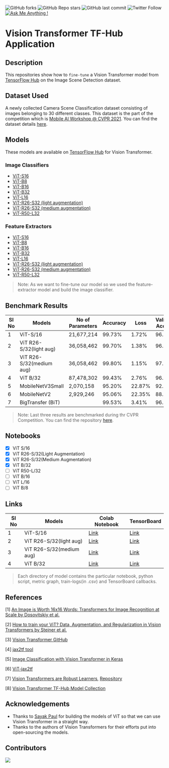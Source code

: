 ![GitHub forks](https://img.shields.io/github/forks/sayannath/ViT-TF-Hub-Application?style=for-the-badge)
![GitHub Repo stars](https://img.shields.io/github/stars/sayannath/ViT-TF-Hub-Application?style=for-the-badge)
![GitHub last commit](https://img.shields.io/github/last-commit/sayannath/ViT-TF-Hub-Application?style=for-the-badge)
![Twitter Follow](https://img.shields.io/twitter/follow/sayannath2350?style=for-the-badge)
[![Ask Me Anything !](https://img.shields.io/badge/Ask%20me-anything-1abc9c.svg?style=for-the-badge)](https://gitHub.com/sayannath)

# Vision Transformer TF-Hub Application

## Description
This repositories show how to `fine-tune` a Vision Transformer model from [TensorFlow Hub](https://www.tfhub.dev) on the Image Scene Detection dataset.

## Dataset Used
A newly collected Camera Scene Classification dataset consisting of images belonging to 30 different classes. This dataset is the part of the competition which is [Mobile AI Workshop @ CVPR 2021](https://competitions.codalab.org/competitions/28113).
You can find the dataset details [here](https://competitions.codalab.org/competitions/28113#participate).

## Models

These models are available on [TensorFlow Hub](https://www.tfhub.dev) for Vision Transformer.

### Image Classifiers

* [ViT-S16](https://tfhub.dev/sayakpaul/vit_s16_classification/1)
* [ViT-B8](https://tfhub.dev/sayakpaul/vit_b8_classification/1)
* [ViT-B16](https://tfhub.dev/sayakpaul/vit_b16_classification/1)
* [ViT-B32](https://tfhub.dev/sayakpaul/vit_b32_classification/1)
* [ViT-L16](https://tfhub.dev/sayakpaul/vit_l16_classification/1)
* [ViT-R26-S32 (light augmentation)](https://tfhub.dev/sayakpaul/vit_r26_s32_lightaug_classification/1)
* [ViT-R26-S32 (medium augmentation)](https://tfhub.dev/sayakpaul/vit_r26_s32_medaug_classification/1)
* [ViT-R50-L32](https://tfhub.dev/sayakpaul/vit_r50_l32_classification/1)

### Feature Extractors

* [ViT-S16](https://tfhub.dev/sayakpaul/vit_s16_fe/1)
* [ViT-B8](https://tfhub.dev/sayakpaul/vit_b8_fe/1)
* [ViT-B16](https://tfhub.dev/sayakpaul/vit_b16_fe/1)
* [ViT-B32](https://tfhub.dev/sayakpaul/vit_b32_fe/1)
* [ViT-L16](https://tfhub.dev/sayakpaul/vit_l16_fe/1)
* [ViT-R26-S32 (light augmentation)](https://tfhub.dev/sayakpaul/vit_r26_s32_lightaug_fe/1)
* [ViT-R26-S32 (medium augmentation)](https://tfhub.dev/sayakpaul/vit_r26_s32_medaug_fe/1)
* [ViT-R50-L32](https://tfhub.dev/sayakpaul/vit_r50_l32_fe/1)

> Note: As we want to fine-tune our model so we used the feature-extractor model and build the image classifier.

## Benchmark Results

| Sl No | Models                   | No of Parameters | Accuracy | Loss   | Validation Accuracy | Validation Loss |
|-------|--------------------------|------------------|----------|--------|---------------------|-----------------|
| 1     | ViT-S/16                 | 21,677,214       | 99.73%   | 1.72%  | 96.87%              | 13.39%          |
| 2     | ViT R26-S/32(light aug)  | 36,058,462       | 99.70%   | 1.38%  | 96.67%              | 14.38%          |
| 3     | ViT R26-S/32(medium aug) | 36,058,462       | 99.80%   | 1.15%  | 97.17%              | 14.50%          |
| 4     | ViT B/32                 | 87,478,302       | 99.43%   | 2.76%  | 96.87%              | 10.63%          |
| 5     | MobileNetV3Small         | 2,070,158        | 95.20%   | 22.87% | 92.73%              | 21.49%          |
| 6     | MobileNetV2              | 2,929,246        | 95.06%   | 22.35% | 88.89%              | 42.24%          |
| 7     | BigTransfer (BiT)        |                  | 99.53%   | 3.41%  | 96.97%              | 9.49%           |

> Note: Last three results are benchmarked during thr CVPR Competition. You can find the repository [here](https://github.com/sayannath/Image-Scene-Classification).

## Notebooks
 - [x] ViT S/16 
 - [x] ViT R26-S/32(Light Augmentation) 
 - [x] ViT R26-S/32(Medium Augmentation)
 - [x] ViT B/32 
 - [ ] ViT R50-L/32
 - [ ] ViT B/16
 - [ ] ViT L/16
 - [ ] ViT B/8

## Links
| Sl No | Models                   | Colab Notebook | TensorBoard |
|----|--------------------------|----------------|-------------|
| 1  | ViT-S/16                 | [Link](https://colab.research.google.com/drive/1ISB3E5_wjojRjhbCjRLaKLCPxUHqtxd1?usp=sharing)       | [Link](https://tensorboard.dev/experiment/m9OMnYIzTw66LWXvyXCYgg/)    |
| 2  | ViT R26-S/32(light aug)  | [Link](https://colab.research.google.com/drive/14Ms__eAJOD0jdDLlHxmIawcQET_GyQjz?usp=sharing)       | [Link](https://tensorboard.dev/experiment/myd5IEZtRjWEmAQQ9lSolA/)    |
| 3  | ViT R26-S/32(medium aug) | [Link](https://colab.research.google.com/drive/1xuQTvl5lYqR3tn_17d7_WeDrdj76ieIl?usp=sharing)       | [Link](https://tensorboard.dev/experiment/35bwOLWxQLqO0E11sdveDQ/)    |
| 4  | ViT B/32                 | [Link](https://colab.research.google.com/drive/1-9mo1H8tOHOjqunF317a-I1B4vbX6yeC?usp=sharing)       | [Link](https://tensorboard.dev/experiment/H2QSxurmQt6YNVVWSlTaUA/)    |

> Each directory of model contains the particular notebook, python script, metric graph, train-logs(in .csv) and TensorBoard callbacks.

## References

[1] [An Image is Worth 16x16 Words: Transformers for Image Recognition at Scale by Dosovitskiy et al.](https://arxiv.org/abs/2010.11929)

[2] [How to train your ViT? Data, Augmentation, and Regularization in Vision Transformers by Steiner et al.](https://arxiv.org/abs/2106.10270)

[3] [Vision Transformer GitHub](https://github.com/google-research/vision_transformer)

[4] [jax2tf tool](https://github.com/google/jax/tree/main/jax/experimental/jax2tf/)

[5] [Image Classification with Vision Transformer in Keras](https://keras.io/examples/vision/image_classification_with_vision_transformer/)

[6] [ViT-jax2tf](https://github.com/sayakpaul/ViT-jax2tf)

[7] [Vision Transformers are Robust Learners](https://arxiv.org/abs/2105.07581), [Repository](https://github.com/sayakpaul/robustness-vit)

[8] [Vision Transformer TF-Hub Model Collection](https://tfhub.dev/sayakpaul/collections/vision_transformer/1)

## Acknowledgements

* Thanks to [Sayak Paul](https://sayak.dev) for building the models of ViT so that we can use Vision Transformer in a straight way.
* Thanks to the authors of Vision Transformers for their efforts put into open-sourcing the models.

## Contributors

<a href="https://github.com/sayannath/ViT-TF-Hub-Application/graphs/contributors">
  <img src="https://contrib.rocks/image?repo=sayannath/ViT-TF-Hub-Application" />
</a>

